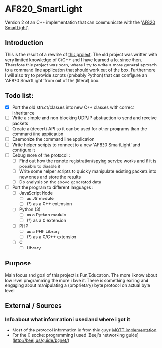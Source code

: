 # AF820_SmartLight
Version 2 of an C++ implementation that can communicate with the '[AF820 SmartLight](http://www.vstarcam.com/AF820-Smart-Light-141.html)'.

## Introduction
This is the result of a rewrite of [this project](https://github.com/KevinRamharak/af820-smartlight).
The old project was written with very limited knowledge of C/C++ and I have learned a lot since then.
Therefore this project was born, where I try to write a more general aproach to a command line application that should work out of the box.
Furthermore I will also try to provide scripts (probably Python) that can configure an 'AF820 SmartLight' from out of the (literal) box.

## Todo list:
- [x] Port the old struct/classes into new C++ classes with correct inheritance
- [ ] Write a simple and non-blocking UDP/IP abstraction to send and receive packets
- [ ] Create a (decent) API so it can be used for other programs than the command line application
- [ ] Daemonize the command line application
- [ ] Write helper scripts to connect to a new 'AF820 SmartLight' and configure it
- [ ] Debug more of the protocol :
  + [ ] Find out how the remote registration/spying service works and if it is possible to disable it
  + [ ] Write some helper scripts to quickly manipulate existing packets into new ones and store the results
  + [ ] Do analysis on the above generated data
- [ ] Port the program to different languages :
  + [ ] JavaScript Node
    * [ ] as JS module
    * [ ] (?) as a C++ extension
  + [ ] Python (3)
    * [ ] as a Python module
    * [ ] (?) as a C extension
  + [ ] PHP
    * [ ] as a PHP Library
    * [ ] (?) as a C/C++ extension
  + [ ] C
    * [ ] Library

## Purpose
Main focus and goal of this project is Fun/Education. The more i know about low level programming the more i love it.
There is something exiting and engaging about manipulating a (proprietary) byte protocol on actual byte level.

## External / Sources
### Info about what information i used and where i got it
- Most of the protocol information is from this guys [MQTT implementation](https://gitlab.com/iot/af820smartlight)
- For the C socket programming i used (Beej's networking guide](http://beej.us/guide/bgnet/)
